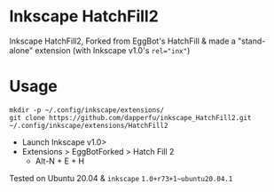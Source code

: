 # Inkscape HatchFill2

Inkscape HatchFill2, Forked from EggBot's HatchFill & made a "stand-alone" extension (with Inkscape v1.0's ```rel="inx"```)

# Usage

    mkdir -p ~/.config/inkscape/extensions/
    git clone https://github.com/dapperfu/inkscape_HatchFill2.git ~/.config/inkscape/extensions/HatchFill2
    
- Launch Inkscape v1.0>
- Extensions > EggBotForked > Hatch Fill 2
   - Alt-N + E + H


Tested on Ubuntu 20.04 & ```inkscape``` ```1.0+r73+1~ubuntu20.04.1```
